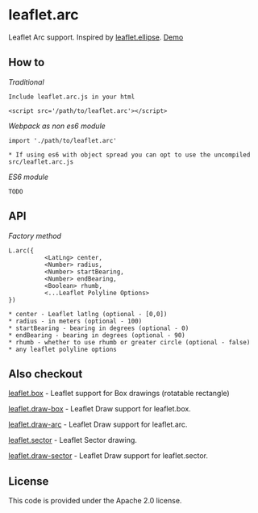 # leaflet.arc
Leaflet Arc support. Inspired by [leaflet.ellipse](https://github.com/jdfergason/Leaflet.Ellipse). [Demo](https://jjwtay.github.io/leaflet.arc/)

## How to

*Traditional*

    Include leaflet.arc.js in your html

    <script src='/path/to/leaflet.arc'></script>

*Webpack as non es6 module*

    import './path/to/leaflet.arc'

    * If using es6 with object spread you can opt to use the uncompiled src/leaflet.arc.js

*ES6 module*

    TODO

## API

*Factory method*

    L.arc({
              <LatLng> center,
              <Number> radius,
              <Number> startBearing,
              <Number> endBearing,
              <Boolean> rhumb,
              <...Leaflet Polyline Options>
    })

    * center - Leaflet latlng (optional - [0,0])
    * radius - in meters (optional - 100)
    * startBearing - bearing in degrees (optional - 0)
    * endBearing - bearing in degrees (optional - 90)
    * rhumb - whether to use rhumb or greater circle (optional - false)
    * any leaflet polyline options 

## Also checkout

[leaflet.box](https://github.com/jjwtay/leaflet.box) - Leaflet support for Box drawings (rotatable rectangle)

[leaflet.draw-box](https://github.com/jjwtay/leaflet.draw-box) - Leaflet Draw support for leaflet.box.

[leaflet.draw-arc](https://github.com/jjwtay/leaflet.draw-arc) - Leaflet Draw support for leaflet.arc.

[leaflet.sector](https://github.com/jjwtay/leaflet.sector) - Leaflet Sector drawing.

[leaflet.draw-sector](https://github.com/jjwtay/leaflet.draw-sector) - Leaflet Draw support for leaflet.sector.


## License

This code is provided under the Apache 2.0 license.
